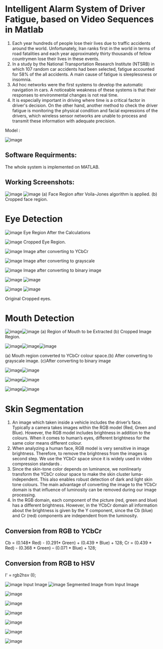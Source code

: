 # Intelligent Alarm System of Driver Fatigue, based on Video Sequences in Matlab

1. Each year hundreds of people lose their lives due to traffic accidents around the world. Unfortunately, Iran ranks first in the world in terms of road fatalities and each year approximately thirty thousands of fellow countrymen lose their lives in these events.
2. In a study by the National Transportation Research Institute (NTSRB) in which 107 random car accidents had been selected, fatigue accounted for 58% of the all accidents. A main cause of fatigue is sleeplessness or insomnia.
3. Ad hoc networks were the first systems to develop the automatic navigation in cars. A noticeable weakness of these systems is that their responses to environmental changes is not real time.
4. It is especially important in driving where time is a critical factor in driver's decision. On the other hand, another method to check the driver fatigue is monitoring the physical condition and facial expressions of the drivers, which wireless sensor networks are unable to process and transmit these information with adequate precision.

Model :

![image](https://user-images.githubusercontent.com/25412736/174870729-32239010-25b4-4b4d-a2e2-5a552e020ab7.png)

## Software Requirments:

The whole system is implemented on MATLAB.

## Working Screenshots:

![image](https://user-images.githubusercontent.com/25412736/174870879-3e3b7a6c-2365-46b8-8c9f-c03e46f8cfa1.png) ![image](https://user-images.githubusercontent.com/25412736/174870886-36054275-a730-42b4-bfff-b7b17ebf7e6c.png)
(a) Face Region after Voila-Jones algorithm is applied. (b) Cropped face region.

# Eye Detection

![image](https://user-images.githubusercontent.com/25412736/174871038-99bbcd25-9c00-4a8f-b645-5005fcf4059d.png)
Eye Region After the Calculations

![image](https://user-images.githubusercontent.com/25412736/174871042-d7d9e9be-7fd6-430e-b5ea-105c4394754e.png)
Cropped Eye Region.

![image](https://user-images.githubusercontent.com/25412736/174871132-65e7a6b2-d9fa-4f43-b2ac-bf1c4a9bc627.png)
Image after converting to YCbCr

![image](https://user-images.githubusercontent.com/25412736/174871139-362f304c-768e-4424-aaf9-72b1f0ff4165.png)
Image after converting to grayscale

![image](https://user-images.githubusercontent.com/25412736/174871149-69feeb80-ba1a-4a39-aee8-a819f9102eb5.png)
Image after converting to binary image


![image](https://user-images.githubusercontent.com/25412736/174871397-87bf085e-dc1d-4540-ae61-fb5ef7d858da.png)
![image](https://user-images.githubusercontent.com/25412736/174871462-6d8a21a2-708d-444d-af13-cb147fe02231.png)


![image](https://user-images.githubusercontent.com/25412736/174871404-fb4ef093-ac67-43fc-a2b3-0a8636a7f5f1.png)
![image](https://user-images.githubusercontent.com/25412736/174871478-59775de8-f9d1-49bd-9aa1-8f44103fc9db.png)

Original Cropped eyes.



# Mouth Detection 

![image](https://user-images.githubusercontent.com/25412736/174871561-a3cf364c-7d3e-4bde-ad7f-7f1078e42aa3.png)![image](https://user-images.githubusercontent.com/25412736/174871637-dfbf6c05-59f7-40a0-b579-14b1ba2550a4.png)
(a) Region of Mouth to be Extracted (b) Cropped Image Region.

![image](https://user-images.githubusercontent.com/25412736/174871824-52b3bc67-acd0-4679-abf1-5e1e03c50603.png)![image](https://user-images.githubusercontent.com/25412736/174871835-d8adab19-e0d4-4366-9b09-4400ae857f80.png)![image](https://user-images.githubusercontent.com/25412736/174871843-070a8b06-d5e1-4647-82ed-fd6f4f39b3ab.png)

(a) Mouth region converted to YCbCr colour space.(b) After converting to grayscale image. (c)After converting to binary image

![image](https://user-images.githubusercontent.com/25412736/174872021-0f295c0c-8409-4dfa-8288-f6f65eb3f0e8.png)![image](https://user-images.githubusercontent.com/25412736/174872038-269c6d70-a38f-4140-a3ec-79f418eac4ab.png)


![image](https://user-images.githubusercontent.com/25412736/174872041-c9b61eb0-6a27-4d35-9b86-d97b9bdfdf07.png)![image](https://user-images.githubusercontent.com/25412736/174872054-1e9ed3df-e4a4-4fca-a4a4-9aba25d37947.png)


![image](https://user-images.githubusercontent.com/25412736/174872060-221537c5-5562-4cef-a72c-a99a48d97a4b.png)![image](https://user-images.githubusercontent.com/25412736/174872068-1ffc9e00-ae3c-4a40-a389-ee96f9bb9a58.png)


# Skin Segmentation

1. An image which taken inside a vehicle includes the driver’s face. Typically a camera takes images within the RGB model (Red, Green and Blue). However, the RGB model includes brightness in addition to the colours. When it comes to human’s eyes, different brightness for the same color means different colour. 
2. When analyzing a human face, RGB model is very sensitive in image brightness. Therefore, to remove the brightness from the images is second step. We use the YCbCr space since it is widely used in video compression standards .
3. Since the skin-tone color depends on luminance, we nonlinearly transform the YCbCr colour space to make the skin cluster luma-independent. This also enables robust detection of dark and light skin tone colours. The main advantage of converting the image to the YCbCr domain is that influence of luminosity can be removed during our image processing. 
4. In the RGB domain, each component of the picture (red, green and blue) has a different brightness. However, in the YCbCr domain all information about the brightness is given by the Y component, since the Cb (blue) and Cr (red) components are independent from the luminosity.

## Conversion from RGB to YCbCr

Cb =  (0.148* Red)  - (0.291* Green)  + (0.439 * Blue)  + 128;
Cr =  (0.439 * Red)  - (0.368 * Green)  – (0.071 * Blue) + 128;

## Conversion from RGB to HSV

I' = rgb2hsv (I);


![image](https://user-images.githubusercontent.com/25412736/174872656-8d075644-7d69-4070-ac6b-07fb20652aeb.png)
Input Image
![image](https://user-images.githubusercontent.com/25412736/174872683-493f55d6-3190-4b5e-a32f-787f10eeae27.png)
Segmented Image from Input Image


![image](https://user-images.githubusercontent.com/25412736/174872791-0639de87-8e79-40fa-ad13-191184b0f9e6.png)

![image](https://user-images.githubusercontent.com/25412736/174872784-64aa5375-019c-4aaa-8d2b-69be33fd67d5.png)


![image](https://user-images.githubusercontent.com/25412736/174872809-14f540d8-149a-43da-b42c-bd4299090718.png)


![image](https://user-images.githubusercontent.com/25412736/174872805-9472eaf8-7be2-4984-82cc-5bfe9020aef6.png)


![image](https://user-images.githubusercontent.com/25412736/174872816-5ee9a5d5-a8ab-4146-8b01-a80339dd87db.png)


![image](https://user-images.githubusercontent.com/25412736/174872830-2c064f4f-e203-46bf-afdd-a328b2852066.png)



